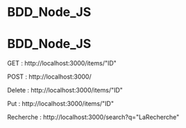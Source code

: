# BDD_Node_JS
# BDD_Node_JS

GET : http://localhost:3000/items/"ID"

POST : http://localhost:3000/

Delete : http://localhost:3000/items/"ID"

Put : http://localhost:3000/items/"ID"

Recherche : http://localhost:3000/search?q="LaRecherche"


